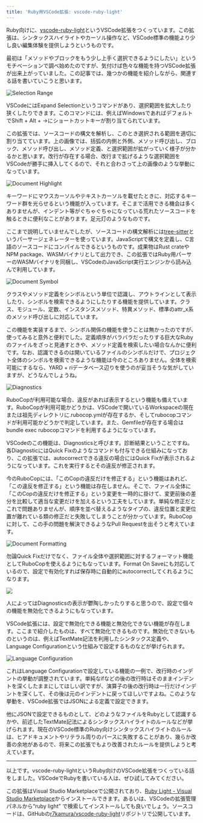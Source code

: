 ```yaml
---
title: 'Ruby用VSCode拡張: vscode-ruby-light'
---
```

Ruby向けに、[vscode-ruby-light](https://marketplace.visualstudio.com/items?itemName=r7kamura.vscode-ruby-light)というVSCode拡張をつくっています。この拡張は、シンタックスハイライトやカーソル操作など、VSCode標準の機能より少し良い編集体験を提供しようというものです。

最初は「メソッドやブロックをもう少し上手く選択できるようにしたい」というモチベーションで調べ始めたのですが、気付けば色々な機能を持つVSCode拡張が出来上がっていました。この記事では、幾つかの機能を紹介しながら、関連する話を書いていこうと思います。

![](https://lh3.googleusercontent.com/docs/ADP-6oGXSLBPZg8S7xcqmxdkDAWS6GpUcMFzE6PutY1q4rC8dWEcZ9ZehYAo_LhBrr6VgSF5XDA1k7BolNUPClK6u1lYr0QNKlUFOo64FazAXg_0AjNRKgWR1wk4CLiG41bJPNP0tKugSTIqpa1DQ3K9KpERifDB4rhXqAZGonNuabNYNAv1QAgBTaJlPV7BSyjVIEdBPkaQEH62hTr4jC1Cjf1MfkmZWDk1CIi-gHNqNrsrwhWZCHImnWeLTaDBSITrdjuhsN5cYCGKSXluTj394LJZfhPWR-4LZTwP9MlPpwgWaeAhTGkgyJJ01RFWoCXaxCDkuOoa0wo34UWNiOYR5jKeN5Nucq0yrUgfr5h8OTPIOXww4gXF--xN3ZZWzJDgw4R0Pcaj3mqFnmZ4MCP4s5MejsEBVYat3iKzYf7PTUCTqfgAoSEMW4CeZPv5midDG9a_tArKg3rLndc7sw_DSFaJE3Jp21hS_y6-yQp45bTXnCu8lUfL6_u4RwrL8zXEk528op16xE8za-5dpEmNY33HoR9OYjg3_bUO1yh1t1hHejFptb1XGcvVOL7ajDyb0Hp1CdGSo0E3uMN6RwNKkfox_M7SLz-nHuGygT6A7rSKzOkOLYGFBAxUR4FIONBv7zBaXzykh8OnwY2WyTyt5-M1YcDENLMY7gb8Y-o_YSlELKu_tUAHZ48X_W6XuGSoHkY7qGeA56ikZS6WD_VE5Z45tY0tDO_dq0ZEN6uR70beco7AGkSqNgu8TJiYQ1VI3_26bJtieoYVxLsS06sqR0nbGTD0fKkLrxJlxxBDn5NN7BuZyfu7Au5jogNQKH_srFA_lXyIctaT456qtOdRjo1zTkWATCEHE0oFYEh06NamYeC4Sa9NTMtM2yKCCexVMMSGxo39T8sbFhN9PEpLd5ntWRqWOuqLRjCFxUzR4t_WI8jXonQdxjy2E8gijmJvCXrZJLh0C0zKaqBlwXnhj4Uu8repNX7aDxLBso1TRrMcqxUOONaTl6dOpHUJp33xaFYdqXp87Ii0ohrvNY3FGZoHXJ5QwCGJE5CtAPrHT6XR_VT2t-AaY2xwb1HuXckUfGzPy9L-Tcmqc2eH8g2RTO_6sIvhywq4J_7T1g2KZ5tuxtioFJuI_Zw818EYaboinktwRPAvXHtMLo0Nj94eucLkX6JXDBpdeyhOvdl5zuIEptmLdrxuGDq6abDo7vczMXOY-0WE8DVwUay3XuJTZerWeY5ZLAH2hTKKqguOn0fCeqWp-A "Selection Range")

VSCodeにはExpand Selectionというコマンドがあり、選択範囲を拡大したり狭くしたりできます。このコマンドには、例えばWindowsであればデフォルトでShift + Alt + →にショートカットキーが割り当てられています。

この拡張では、ソースコードの構文を解析し、このとき選択される範囲を適切に割り当てています。上の画像では、括弧の内側と外側、メソッド呼び出し、ブロック、メソッド呼び出し、メソッド定義、と選択範囲が拡がっていく様子が分かるかと思います。改行が存在する場合、改行まで拡げるような選択範囲をVSCodeが勝手に挿入してくるので、それと合わさって上の画像のような挙動になっています。

![](https://lh3.googleusercontent.com/docs/ADP-6oEZtjTFKJLdan2B8eFtFSXJfj772Oah1JtVV7g6hXeWZmsSzmHhvwWJtcDphrVu6639XtEqbaxAzx-YX3QKyxMf2q_V9QuxvdI7qZarr6e7S5Z7g6usVEX6BGn5a8NkKy6eERwPmd1AD9cUn_gvg4OH_gpEofmh54NPO-nXnrizWE-UpLgONvsoIGCBKODG6UPR5VmZNqm1Dk6AwO49V79XhKbBqvtv0LuMcHGINx3-oFJ2ZmXU5paSfUJHUZQ-3vrEB8XBxifmv4a2ubsUJtUsfRZdt38jCAEOsEPbWR5uLEnENm9wVDsfKVPfjIomtCPTbiwT-9kr1mFDa--Xb0beJCbhISvU0W0QzJ5tBORHN3jyBqFtcjPY9HJDxvYtMouir_TJR0ughyH_rtlUasBvjXvjUirR5VrQCSkqX-M2siEoOpgV6MQFSk1y5i9qKLy3kmxh8nhdYPmiYZ5O0xVHcqvXf1C9PLgIHxGybDCRv_FjkuujEoVTdNoCyOqxiTP1nhD5qEI4548A8M3gOd2YVSF4X8aEcSdl437IHtJZuPMWfAbVfOmajMPARqPFg4LUFHYS0tG2pP-pgkzEm1Ae3P4PZl0oqOKArXQ_d8S_y44s_9DTp7MB7A49QGP5OyVMyj4RrhMpZEKznaRsETtMfWyigcxlgazHDoFPGoYfTHUuT3PqyM4E7PkNL_n1oG7pBkQkqGGfsdXUgBi4sHl5zpHpKUsvKsPEBuoSDhkOP9r_whQgxa6dR4wSOpGeUi-DN1LgMn0wXPFBVOJFYvb9OZQj2rpQNXoJKIE6A3JFrx8J3ramzEhJB8JDUuVli2TmQHxgKyhjrgVeKWTGzRc7pAPtE5H5UhQWkXV6gMKCgeuYuw2YnG9bwKNyd2c55bBPFnUrhwFqhdeXSRefmz3bBD2CGKknwfKEm2AHsssFR1-zGOJ86qtRd1F63ZTOMDWZ4_jxrvqjRMtEw5ulBjgkDPOmFOScSeP74xXip-3g_CIxvYk_EZtum7EXv00bdG7cMwdwhXrXA3nUfhNV6w4uI1YE88vqm17zgSYFCGoMBnyMT_wkwacnhD5Lu4u1lwbJn6UwcEFecBkIK-qbpFT-OiHyzcCissBLeVz8Xzhn2t6T0P22rNYI9acHJneJkiz31oYkAvPBy2nG_aiCgGp5qwdAPWxdiSLpQvpYTncfGCCPXH7zryVN0_ogIaEeYVSWo67x4VurHVrZ0IdKJU-eYF-45ysNZGio4NW1OdcVOUUy6g "Document Highlight")

キーワードにマウスカーソルやテキストカーソルを載せたときに、対応するキーワード群を光らせるという機能が入っています。そこまで活用できる機会は多くありませんが、インデント等がぐちゃぐちゃになっている荒れたソースコードを触るときに便利なことがあります。足元灯のようなものです。

ここまで説明していませんでしたが、ソースコードの構文解析には[tree-sitter](https://tree-sitter.github.io/tree-sitter/)というパーサージェネレーターを使っています。JavaScriptで構文を定義し、C言語のソースコードにコンパイルできるというものです。成果物はRust crateやNPM package、WASMバイナリとして出力でき、この拡張ではRuby用パーサーのWASMバイナリを同梱し、VSCodeのJavaScript実行エンジンから読み込んで利用しています。

![](https://lh3.googleusercontent.com/docs/ADP-6oECHxod0vE1d0FKL27jwsxHBFtCOayQxzWNf4yteUI-H4gfZb82qO5b3BGsGdNg_O4S-XaZBd9AfcqE6g8Ck5dk072cGbnQmU9ORoeMkJUgYWA7jf1FyFgQGxPyRHG7rC4XJXG1YvevxIXoZH4K9V8IOFTajtt35hCpNF2qrtsYDBADg88KC0gyJNucd8iWFVaBmj5-ljoHZoJHgfv-zDF_dgVZPY7G5Wjai7IxRIQdoGFnKPACKn_pqmInISGR3lbxw0kY9TOKI-hYJpCN4pmnXVx32A4syZP-3qK4fCdeUyn-6XckvcIK62OmcTtQGC3k8h01EB84y7yuXvaVsuuDf70ewruj16aLkqbqohy6BSEcsFV7vbJQhMMKtSnP4TGpfUsq2mGD2MraGOSq2kkaECpnqfu1HZkrkuNGGQvbg7EXKuejh-bUmWsg8SJHB5hGgIPN1I1xQgBdJOxK7OkXdZ80BSjxdZ7X1bRpo_HE5lMH9hT7BnHogx9h70B6WcHiVe3QEDKgdXvg0DfhhlkEliOk-eWCUSLGlWbsEs-I8SuM6VAOy5h6EI1TzRV8ztpwFuQHve5pzmQn5wE3ovCk2uvqZbC7HG04O-tJ03nnwIQUKzLlv-LX1roRlPUnY9S4hgtpiPt85br3VvsSaiooC7qFPRBp65GAfnGz6v2bbOiwLUoSEz6_8AU9uS5bD264xuflZu39kZiMqLFDAFpVqRvmUyM9Sd-oGfH48VW_HXHRFOcxomyTrCqCFGQFFB-dq_jdDXrC86MAUBaJHT_ay0RNpuI8rc0esYnatpbfV9HkVPrYRzKqQcgsjr5_wnexKuHSOdDZ2bw8wMa866VN59QRUDyqqpSFSmPlgrBLchc_f-2whGWZXyoMOan0xQRiakT5UTc-OuNYZIGL0RNiWpqo7ONtUmYYxYFL7xV66P4eEOIcsqpG41CKSYXvUGYi63uHYw4rjaiz0cAWPR2EhBDtnO21SRhjJLdJpKAMGMmQb3uGTJQgV099cj5Z5_ltKEpm6IijXqPUGobtTYBkfV4CwpRHtkXutobnDrnAbcyi24KYoSQeFcc_0QexkTAPv_6tNvJ5J26c30Ker2YwW0JWVDRM2hIb1my57P2FlV3U3kjCl1lHQd7H_YB6rwgmJfL399jtQpKwno4h9zVJ52Cp-V7tdIB6ug3gYUqwcPQIEDyDY_L1ulD1tj2G4th9fpdNXExQkyhEZrDOwtKG_6YoxTtDKA2dwrG8M6UmLRjD5Q "Document Symbol")

クラスやメソッド定義をシンボルという単位で認識し、アウトラインとして表示したり、シンボルを検索できるようにしたりする機能を提供しています。クラス、モジュール、定数、インスタンスメソッド、特異メソッド、標準のattr\_x系のメソッド呼び出しに対応しています。

この機能を実装するまで、シンボル関係の機能を使うことは無かったのですが、使ってみると意外と便利でした。定義順序がバラバラだったりする巨大なRubyのファイルをざっと見通すときや、メソッド定義を検索したい場合なんかに便利です。なお、認識できるのは開いているファイルのシンボルだけで、プロジェクト全体のシンボルを検索できるような機能は今のところありません。全体を検索可能にするなら、YARD + riデータベース辺りを使うのが妥当そうな気がしていますが、どうなんでしょうね。

![](https://lh3.googleusercontent.com/docs/ADP-6oHLlrchnKKtk8svgBsSLbOX7Dq_CqUJUwHytdcwff9V_qC016KzZjEbkzEZfaFjhFhLdUCdrlbgxlFbcYtCUB3efxuFFv_fK-X4CNfn_ch8epoRpUa_WkDYwTFI1lvvP0vHsasQtxzytpR9I-bPK7PdLGcuzYOSdk-8DbaAziFHzHs3E8Y5fduZg0Z5MIBYsQiv5VeJN7zyPIEzsO5DeVa-ZebhQKwy3jO7zk97yK9vRhme2jXVxYayRhPzW7_sQgWwpSEB73-0D6vw-2WkCxO5qK9yKQd2q_2CL7IFl8UjO0pTC0vKJ3vVZ-WxXiLt42uZJtM2A1q3h-38pivYesFsxQWDEtXJR9KVoZxPBYzeQdNek8-111SPsHu5Neq6qHnmsZv-gh2P0WU0ghhWcZoyWTEYoWiVnll7TpOngIkCZyLVr0ywaVfFL0RI2JfmQ5THSZkmP_FB3cQsp_5eu7fPeFdlH8SS1IvP4aKyUDo_g0M4D5n8qy6xF2LKoWnzGRDfSfm6C3hvaIZriotzj0FOBvne866ofHzjFH8VgSoUUreTBWwnvPGRAfwDwRWlBUQskEOrIW2zLLPH5-qSzVjuE9PedcUNMsemVSssFGOpvtuV3nBENkXFVUg-Sr_HhiWt99cENgNCPVjnvrx4eS0QLPxSGMF46iBY5Q9ryGIg0z7xIVTxGI6t7RUUqCWOhOdZZk7g1okHQr1dcU0wE-LN-LXe1TpHT8f1l7L1LzmUML1ZYse7A5KwhKZw0y3LYRhV8ud7Ml9wVhdxyXOBJSkZ3h3pNNP0sUyfNm4gvI1z8J1jykwE1o3Dil83hZZz1Wwehr4xhsUQQEaYox2MW_lgrX1e8t_5Mqf-DAgUVrN7hden3Mj5-NizrPsHShNdKMoC109b46ce9dF9oCInh1WBJ7LhyYj3ZXQmNgpkjCAMHzxlbq68whea7ZOwwO37RqcCWRS2YS7n9o8hSrfaU_1xmh_ZDhagJUgn-F-npePssXVx04iTrUvWyf-7QueQ74zIMuZp1S-p3AFMRDDXJj-JcSz2sOjjS5qELBHD3XN3mGO1avMin2LWc5b4PBrII9mJJl9tw1nXioF08FeKA5r3DzV3g0f1Mwwf7sh9PzdADq_m0RAL9vqH0-95TZhCnUfLQ2N7PuGKZWw116_eHrMuTL3759I-nAm_5I72pSfsciJz3940QTdx8DJf-FkrAychojNCZtxRGgfXvX1AH6Iy-UUmLa7z4OUKA6l9zNfkJK3ZYA "Diagnostics")

RuboCopが利用可能な場合、違反があれば表示するという機能も備えています。RuboCopが利用可能かどうかは、VSCodeで開いているWorkspaceの現在または祖先ディレクトリに.rubocop.ymlが存在するか、そしてrubocopコマンドが利用可能かどうかで判定しています。また、Gemfileが存在する場合はbundle exec rubocopコマンドを利用するようになっています。

VSCodeのこの機能は、Diagnosticsと呼びます。診断結果ということですね。各DiagnosticにはQuick Fixのようなコマンドも付与できる仕組みになっており、この拡張では、autocorrectできる違反の場合にはQuick Fixが表示されるようになっています。これを実行するとその違反が修正されます。

今のRuboCopには、「このCopの違反だけを修正する」という機能はあれど、「この違反を修正する」という機能は存在しません。そこで、ファイル全体に「このCopの違反だけを修正する」という変更を一時的に掛けて、変更前後の差分を比較して適当な変更だけを加えるという工夫をしています。単純な修正だとこれで問題ありませんが、順序を並べ替えるようなタイプの、違反位置と変更位置が離れている類の修正だと失敗してしまうことが分かっています。RuboCopに対して、この手の問題を解決できるようなPull Requestを出そうと考えています。

![](https://lh3.googleusercontent.com/docs/ADP-6oGZyqYFNsw0GW29CkiPIxBiueeAa07RAiFk8Wj3U_LyMu_zfxIzbJKv1Vq4sJDRSItcA9LSvjjXt6NyuI59o180zDAPnDhMoJPQavxIkex2MZlkCnGe6hKXlOMWhTl7BEYzbeKFjVMHQ0n-13s6y-4U9-OgNnyxTdPC58Ul5FUc5lHNVXDzlYJmnM21RCsHCT1P2Ey2nH4XBfq2jguUddzjNukZlB-BpjwfCtgu76Z1m0lc8aMOyfIUtM3EnDBmIRl5D1qZLiS3u-D6ueOXYlufK-Ud1mw3rW5EImDASZGZ8x8Qz7PQ5xz-u7hr8J3hxEJb3I5E6caFsDEeHlHpC82Z2o1Tg7OpTuMLVclf9xYuPJEQUsf-ja1sMYE_WSmsFqSK4pHXIIAzlKFLjX71XBb3EDtZdfTluOUzcsy77v2VbVkj1SZcz3CYpFiT2Zl2RAV7bKBP41sHmPDbMcC2ynd1Ub4bcVYpb_muCewNo16DNpklM6mK4Z3rPqAF6WztuP7uEMVS3FwBBVKzKXkF1c2PEYMMQLW_Oh1mE6S6yeAR2y_gtsoVml0PtA6kVetjRDuibUJoBo0j7P3sfseNOKnzyUhM8fZ5v7Aqk5iJj4WaEbbEL1CS2SUg0gtvgc5OcdGwkd_7gjR-pacH1RS0mwkBKiqdvM9ELwx70veZTnds_d3lYjgLo9RWUPko_kXriUek83ccztMHSbFPZ92Bsz2_SC-aZ2noP2mTB_IWgvY6OyZoYLj15d4mUc5b8O0xWwMl5nawOwEYsYdpP5HZCNvRYKqIUvVgdqtQmR7UYrhCie6upes4HYB1TYxdDGbhAJ5vqRZzTBxMdGP8Ae4hYFT9zMMHnIQBgtsu8WOOZ8Fd-0zAhj3Td4EuhmhJ8obyejQX7_Nz0nmQwaUNw2sHfH-W6R_LdlzE8Elw-luI_h-8L9VnnsS4pJwq5sSOj1-1uvKwdYJt2gD65GtnpnEyKraWhpPxZYyyg6Bx4W4rwzc0ofqLUEEnZm2E3SCNbSHBdapjoAVYzXQgqBoE_hORgPJ9rQD2kSJuBlq09yYqD_uggaBy2guYwNWSSeJQIi0gIfTKXhtDT5vgF7-vzs01bvc166xexswzWAYZu2ZHct6Dfhq-r5FjOaJa1JVAoN2QwM4eFhgMecve5bK145Sk5PgV9yCgtAl9JB0izh11cjDrbu7jQvIhyeXn1EQlQ_JFMcFqAhmi_Oa1JZ5vPSbN3FggtabYSJM2yxlhxIwAs55fyUEdSQ "Document Formatting")

勿論Quick Fixだけでなく、ファイル全体や選択範囲に対するフォーマット機能としてRuboCopを使えるようにもなっています。Format On Saveにも対応しているので、設定で有効化すれば保存時に自動的にautocorrectしてくれるようになります。

![](https://lh3.googleusercontent.com/docs/ADP-6oEu5pHUDzRcav6fJv2j4PTMf8KCeR0PoinnCuE3gPeJ6rv8Wav-lafUGHKnCWSQS9XSbWlxiFKg_pdNLm3SdkY9ffNYnlgV6QGCIfAt9T3812AieiOCM98k2XdT3O-D1Rl3aOScFUgm6hOLeCTS-jSGvCxdMRAZMJ9x0JCaXxYXEbZj9A_XRyBXaB8GhJiSRKc20AsD8mJvCpFfTLi6FoMqCDLku4TT0-wYxALZYvhBvF3fZtwuRExCIPl-3wZx7rD3lIzTwVemb1UH4N234VXAgRVgYr4JHgiYkFL5rYQBWaJXOdEH_veojWOLRpOrCUWugqKe6pyuVL7un9-xdDGdYYBIYwEnWE0FCLJg2NSIHqm-orIRakMwbEKNk5GQSnWN-pQ8f1m5XZAV3YpiGLU_Xzd8_KC1XPxHen3e28xjJdVkquWZVluZjV0kFUXRkQW4mawToFVFAbABmvwRhyOtAXiRgc_lBGUSWTxwHQARP_4WvSitWx7i428p8pHGlyrKEWLvLRdTQMvHdP9Vlcw-0aBctfRt7o2m3e0taDSQXcByZoTz-w7pkYgfa9e8PeOWobWTellDMpLQESxHHQZuKOempBh0dbhOX-MHKUrUYVNCiwZfcEvoTVUr2AKTN2kPkFrcPr74GuIgo0qD39zeBUZJWTBlRplf2tADwo0EMSdrgT33Ufy4jqm6wuouVqlmPxuSLjYujPzRZ1dmtWBIIEl6RWWVaUBlnTNBkNj5fQmT3JUSjAJ5tYCDkVzx95qMtcU01iuBkDXVA8dm-xaiHQPVtY_PtbAkk5wwRRcWC8Wj7cmNjHY3mh6o66-ZoB2L31Oeip-c9b3fXevM_KhS_g8QoUvr3U_mHFz749x0hdok-t3Ln2SAnGNK7Z2Lvejg74kzwzOunK5SUOMFrnwzgLEPmCUQcms_4Hl4QMi0OqR-cMKPhhLLT1SHFeV-dblibDMLRUSr8OPW4is1eyQ2XkTHUDh8HFB9ikGhDlIlez_iFiIGTqr0f-4Qixskn2xoAISTSG8hr64Cb8_LcWsdJCfEFRTEJsRs0Lim2vHANtAlyvLrQBghh2o9VN1LQnYSHrg6oiWmylAIBwvC5czjd5vkFepAJTOSXQrlnxc2zze-RUiYpu9r7cudqZSdC_ujeOeT2TWhwvdsd5qw1vmNiznDMSOJDLFVvxygFiNTsv86_W9QV4Z4mzsgWyQYs_Kv1lG7dXB8xh-r8zN0MJNF9zDqMFYOG0wknEu_jbrJab6oVQ)

人によってはDiagnosticsの表示が鬱陶しかったりすると思うので、設定で個々の機能を無効化できるようにもなっています。

VSCode拡張には、設定で無効化できる機能と無効化できない機能が存在します。ここまで紹介したものは、すべて無効化できるものです。無効化できないものというのは、例えばTextMate記法を利用したシンタックス定義や、Language Configurationという仕組みで設定するものなどが挙げられます。

![](https://lh3.googleusercontent.com/docs/ADP-6oEQL0bSN917TTZw7TWG1UjCNjQkkAqXo3iESJIEuJgPSJ9Nbetm46j5FKg3Cx6wiS4aerPkaMHhZsAmLrSnjIjeSTJgGv0lmLcKviem2b9BIMf5vIvzWselWyzzOstn2AJ-DitSkmFFXx7RHCu23UEXyXamRdpNKuiY31ulLYrzlPHIA3lUsF7SN4Xnp6e9-Or0Z_ZdynQojguWc14HZF3TJo35V6nsNz0i230n9uqToIPzRm8R_y4liQee6O6ZfeIYE4Nj6cWIrD0C7D61HpGbdwkLCsQ_R8evwoxbJUvlIxF7dtCURb6pZ4ctJjKMQe9uVJ99UOmnHgx1nvSA6N00M9vx0UZmT282LkYNNp85wsuPazHk5JpjPI0aDUEHmIhNgdypzsZopwMnaUuCBTEdhjSU3znKA7Ficc3yXkgEsg5o5oYyFmAd64tAo4m2MwTHVNIdBsnNq7kDQkiDcZtwPD66LWZyZi4pRTyhjloKzp8MjPQOxTOAQ4Ss_ko04-EN68HKlJ6ymUX1Irk3asSx3uRG-8MJDbUzjahYwVdXOAKD9ZgzXwotZUjwazPmpqCAJtAIWnu7s0omhu1Ucfa9eG8HL8dRoRxkwAiJbb33EvaVLsRpd1yavbI5LD1Mm6hz-hawUlEB5VwpgKWe0EtNQ6H5OMFFAkuwdaiRVW6_-jY44O-r3bOVhgw1zTcFNxIbdd9May0_yFfjoktBBlZ-PBlCadYjSAzHI60wTXiFKpKN3tfCpb8Ad2wEasCqUAu9xGcnMx2MTW-XdMDgKwdkWwRK61ZVE1htpDWCDgom1HIJ42-gCywnV8L9gH1MaOK2AvrlwsicHDmLWib9LfG1U0uHTJLsoJmO68hxlHbrOz6XD4dcP6xml5QL4wS5AAN1DJd3Fi0rZSq_eiolYYOuYdliFVSvsP4509X3mOe9hqr2mCr4KAlBtwaXp6GDMGlejTMzZvWrk7tgIClUFzi63RE_6qQWdUCQvLWtsxeoMTRwG_D0hIzgWAZa3Fd3oVFMFq4urGE91j9_Ppq-ceRwsLGKk4DRHLEHkfc0-ODgU1RN2Mgjo3RtfXh1Sw1iBRxWM6pzaksJgnaGNLWGMx7JPRnnPLXHBhUhIv3e0DLAJb-d2M0GYWwIrRDq_nLBJp8b9wJ5RO59Sn9Kjhg0sKhBJbYIExww0kKrz7BRh3DkqXR-SDlTKSysU5RpSEvgPE8a9_YGL4w2FKyP4nGokGCVnesyVi1IWN1nnTbuduWz2KUgBg "Language Configuration")

これはLanguage Configurationで設定している機能の一例で、改行時のインデントの挙動が調整されています。単純なifなどの後の改行時はそのままインデントを深くしたままにしてほしい訳ですが、演算子の後の改行時は一行だけインデントを深くして、その後は元のインデントに戻ってほしいですよね。このような挙動を、VSCode拡張ではJSONによる定義で設定できます。

他にJSONで設定できるものとして、どのようなファイルをRubyとして認識するかや、前述したTextMate記法によるシンタックスハイライトのルールなどが挙げられます。現在のVSCode標準のRuby向けシンタックスハイライトのルールは、ヒアドキュメントやリテラル周りのパースに失敗することがあり、幾らか改善の余地があるので、将来この拡張でもより改善されたルールを提供しようと考えています。

* * *

以上です。vscode-ruby-lightというRuby向けのVSCode拡張をつくっている話をしました。VSCodeでRubyを書いている人は、ぜひ試してみてください。

この拡張はVisual Studio Marketplaceで公開されており、[Ruby Light - Visual Studio Marketplace](https://marketplace.visualstudio.com/items?itemName=r7kamura.vscode-ruby-light)からインストールできます。あるいは、VSCodeの拡張管理パネルから“ruby light” で検索してインストールしても良いでしょう。ソースコードは、GitHubの[r7kamura/vscode-ruby-light](https://github.com/r7kamura/vscode-ruby-light)リポジトリで公開しています。
